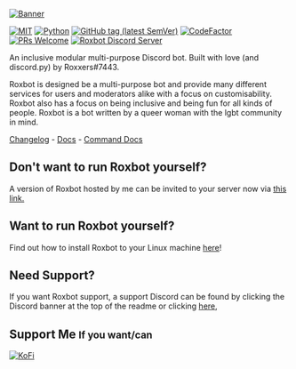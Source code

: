 [![Banner](https://i.imgur.com/TltWlJN.png)](https://github.com/Roxxers)

[![MIT](https://img.shields.io/badge/license-MIT-brightgreen.svg?style=for-the-badge&maxAge=300)](https://gitlab.roxxers.xyz/roxxers/roxbot/blob/master/LICENSE)
[![Python](https://img.shields.io/badge/Python-3.7%2B-blue.svg?style=for-the-badge&maxAge=300)](https://gitlab.roxxers.xyz/roxxers/roxbot)
[![GitHub tag (latest SemVer)](https://img.shields.io/github/tag/roxxers/roxbot.svg?style=for-the-badge)](https://github.com/Roxxers/roxbot/releases)
[![CodeFactor](https://www.codefactor.io/repository/github/roxxers/roxbot/badge?style=for-the-badge)](https://www.codefactor.io/repository/github/roxxers/roxbot)
[![PRs Welcome](https://img.shields.io/badge/PRs-welcome-brightgreen.svg?style=for-the-badge&maxAge=300)](http://makeapullrequest.com)
[![Roxbot Discord Server](https://img.shields.io/discord/450805414024577035.svg?logo=discord&style=for-the-badge&maxAge=300)](https://discord.gg/Mpz8nv7)

An inclusive modular multi-purpose Discord bot. Built with love (and discord.py) by Roxxers#7443.

Roxbot is designed be a multi-purpose bot and provide many different services for users and moderators alike with a focus on customisability. Roxbot also has a focus on being inclusive and being fun for all kinds of people. Roxbot is a bot written by a queer woman with the lgbt community in mind. 


[Changelog](https://github.com/Roxxers/roxbot/blob/master/CHANGELOG.md) - [Docs](https://roxxers.github.io/roxbot/) - [Command Docs](https://roxxers.github.io/roxbot/commands/)

## Don't want to run Roxbot yourself?

A version of Roxbot hosted by me can be invited to your server now via [this link.](https://discordapp.com/oauth2/authorize?client_id=259869304369971200&scope=bot&permissions=1983245558)

## Want to run Roxbot yourself?

Find out how to install Roxbot to your Linux machine [here](https://roxxers.github.io/roxbot/installation/linux/)!
    
## Need Support?

If you want Roxbot support, a support Discord can be found by clicking the Discord banner at the top of the readme or clicking [here](https://discord.gg/Mpz8nv7),

## Support Me <small>If you want/can</small>

[![KoFi](https://i.imgur.com/IE2Qg79.png)](https://ko-fi.com/roxxers)

